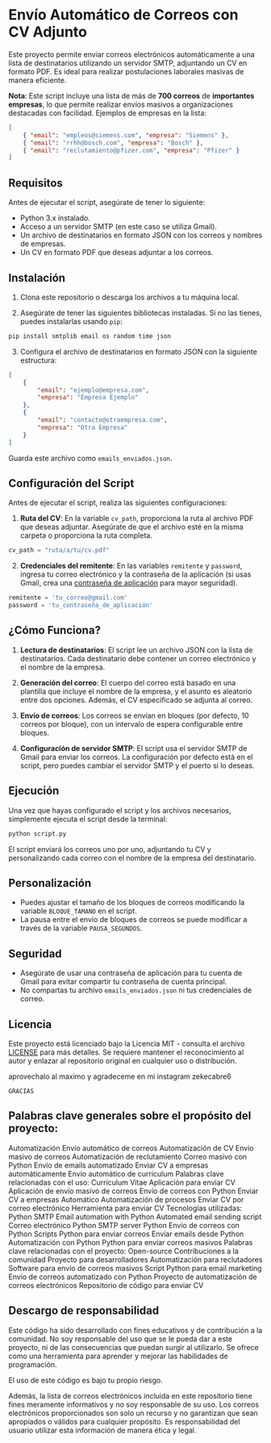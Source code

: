 
# Envío Automático de Correos con CV Adjunto

Este proyecto permite enviar correos electrónicos automáticamente a una lista de destinatarios utilizando un servidor SMTP, adjuntando un CV en formato PDF. Es ideal para realizar postulaciones laborales masivas de manera eficiente.

**Nota**: Este script incluye una lista de más de **700 correos** de **importantes empresas**, lo que permite realizar envíos masivos a organizaciones destacadas con facilidad. Ejemplos de empresas en la lista:

```json
[
    { "email": "empleos@siemens.com", "empresa": "Siemens" },
    { "email": "rrhh@bosch.com", "empresa": "Bosch" },
    { "email": "reclutamiento@pfizer.com", "empresa": "Pfizer" }
]
```

## Requisitos

Antes de ejecutar el script, asegúrate de tener lo siguiente:

- Python 3.x instalado.
- Acceso a un servidor SMTP (en este caso se utiliza Gmail).
- Un archivo de destinatarios en formato JSON con los correos y nombres de empresas.
- Un CV en formato PDF que deseas adjuntar a los correos.

## Instalación

1. Clona este repositorio o descarga los archivos a tu máquina local.

2. Asegúrate de tener las siguientes bibliotecas instaladas. Si no las tienes, puedes instalarlas usando `pip`:

```bash
pip install smtplib email os random time json
```

3. Configura el archivo de destinatarios en formato JSON con la siguiente estructura:

```json
[
    {
        "email": "ejemplo@empresa.com",
        "empresa": "Empresa Ejemplo"
    },
    {
        "email": "contacto@otraempresa.com",
        "empresa": "Otra Empresa"
    }
]
```

Guarda este archivo como `emails_enviados.json`.

## Configuración del Script

Antes de ejecutar el script, realiza las siguientes configuraciones:

1. **Ruta del CV**: En la variable `cv_path`, proporciona la ruta al archivo PDF que deseas adjuntar. Asegúrate de que el archivo esté en la misma carpeta o proporciona la ruta completa.

```python
cv_path = "ruta/a/tu/cv.pdf"
```

2. **Credenciales del remitente**: En las variables `remitente` y `password`, ingresa tu correo electrónico y la contraseña de la aplicación (si usas Gmail, crea una [contraseña de aplicación](https://support.google.com/accounts/answer/185833?hl=es) para mayor seguridad).

```python
remitente = 'tu_correo@gmail.com'
password = 'tu_contraseña_de_aplicación'
```

## ¿Cómo Funciona?

1. **Lectura de destinatarios**: El script lee un archivo JSON con la lista de destinatarios. Cada destinatario debe contener un correo electrónico y el nombre de la empresa.

2. **Generación del correo**: El cuerpo del correo está basado en una plantilla que incluye el nombre de la empresa, y el asunto es aleatorio entre dos opciones. Además, el CV especificado se adjunta al correo.

3. **Envío de correos**: Los correos se envían en bloques (por defecto, 10 correos por bloque), con un intervalo de espera configurable entre bloques.

4. **Configuración de servidor SMTP**: El script usa el servidor SMTP de Gmail para enviar los correos. La configuración por defecto está en el script, pero puedes cambiar el servidor SMTP y el puerto si lo deseas.

## Ejecución

Una vez que hayas configurado el script y los archivos necesarios, simplemente ejecuta el script desde la terminal:

```bash
python script.py
```

El script enviará los correos uno por uno, adjuntando tu CV y personalizando cada correo con el nombre de la empresa del destinatario.

## Personalización

- Puedes ajustar el tamaño de los bloques de correos modificando la variable `BLOQUE_TAMANO` en el script.
- La pausa entre el envío de bloques de correos se puede modificar a través de la variable `PAUSA_SEGUNDOS`.

## Seguridad

- Asegúrate de usar una contraseña de aplicación para tu cuenta de Gmail para evitar compartir tu contraseña de cuenta principal.
- No compartas tu archivo `emails_enviados.json` ni tus credenciales de correo.

## Licencia

Este proyecto está licenciado bajo la Licencia MIT - consulta el archivo [LICENSE](LICENSE) para más detalles. Se requiere mantener el reconocimiento al autor y enlazar al repositorio original en cualquier uso o distribución.

aprovechalo al maximo y agradeceme en mi instagram zekecabre6
```
GRACIAS
```

## Palabras clave generales sobre el propósito del proyecto:
Automatización
Envío automático de correos
Automatización de CV
Envío masivo de correos
Automatización de reclutamiento
Correo masivo con Python
Envío de emails automatizado
Enviar CV a empresas automáticamente
Envío automático de curriculum
Palabras clave relacionadas con el uso:
Curriculum Vitae
Aplicación para enviar CV
Aplicación de envío masivo de correos
Envío de correos con Python
Enviar CV a empresas
Automático
Automatización de procesos
Enviar CV por correo electrónico
Herramienta para enviar CV
Tecnologías utilizadas:
Python
SMTP
Email automation with Python
Automated email sending script
Correo electrónico Python
SMTP server Python
Envío de correos con Python
Scripts Python para enviar correos
Enviar emails desde Python
Automatización con Python
Python para enviar correos masivos
Palabras clave relacionadas con el proyecto:
Open-source
Contribuciones a la comunidad
Proyecto para desarrolladores
Automatización para reclutadores
Software para envío de correos masivos
Script Python para email marketing
Envío de correos automatizado con Python
Proyecto de automatización de correos electrónicos
Repositorio de código para enviar CV


## Descargo de responsabilidad
Este código ha sido desarrollado con fines educativos y de contribución a la comunidad. No soy responsable del uso que se le pueda dar a este proyecto, ni de las consecuencias que puedan surgir al utilizarlo. Se ofrece como una herramienta para aprender y mejorar las habilidades de programación.

El uso de este código es bajo tu propio riesgo.

Además, la lista de correos electrónicos incluida en este repositorio tiene fines meramente informativos y no soy responsable de su uso. Los correos electrónicos proporcionados son solo un recurso y no garantizan que sean apropiados o válidos para cualquier propósito. Es responsabilidad del usuario utilizar esta información de manera ética y legal.
